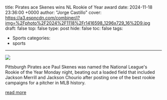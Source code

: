 title: Pirates ace Skenes wins NL Rookie of Year award
date: 2024-11-18 23:36:00 +0000
author: "Jorge Castillo"
cover: https://a3.espncdn.com/combiner/i?img=%2Fphoto%2F2024%2F1118%2Fr1416598_1296x729_16%2D9.jpg
draft: false
top: false
type: post
hide: false
toc: false
tags:
  - Sports
categories:
  - sports
---

![](https://a3.espncdn.com/combiner/i?img=%2Fphoto%2F2024%2F1118%2Fr1416598_1296x729_16%2D9.jpg)

Pittsburgh Pirates ace Paul Skenes was named the National League's Rookie of the Year Monday night, beating out a loaded field that included Jackson Merrill and Jackson Chourio after posting one of the best rookie campaigns for a pitcher in MLB history.

[read more](https://www.espn.com/mlb/story/_/id/42472381/pittsburgh-pirates-ace-paul-skenes-named-nl-rookie-year)

